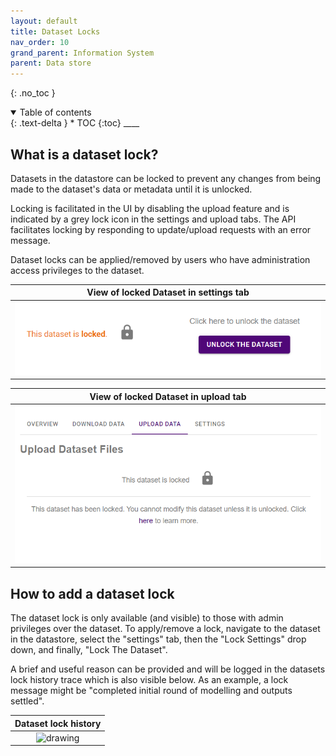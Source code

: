 ```yaml
---
layout: default
title: Dataset Locks
nav_order: 10
grand_parent: Information System
parent: Data store
---
```


{: .no_toc }

<details  open markdown="block">
  <summary>
    Table of contents
  </summary>
{: .text-delta }
* TOC
{:toc}
____
</details>


## What is a dataset lock?

Datasets in the datastore can be locked to prevent any changes from being made to the dataset's data or metadata until it is unlocked. 

Locking is facilitated in the UI by disabling the upload feature and is indicated by a grey lock icon in the settings and upload tabs. The API facilitates locking by responding to update/upload requests with an error message.

Dataset locks can be applied/removed by users who have administration access privileges to the dataset. 

| View of locked Dataset in settings tab |
|:-:|
|<img src="../../assets/images/data_store/dataset_lock/lock_icon.PNG" alt="drawing" width="600"/>|

| View of locked Dataset in upload tab |
|:-:|
|<img src="../../assets/images/data_store/dataset_lock/upload_locked.PNG" alt="drawing" width="600"/>|



## How to add a dataset lock

The dataset lock is only available (and visible) to those with admin privileges over the dataset. To apply/remove a lock, navigate to the dataset in the datastore, select the "settings" tab, then the "Lock Settings" drop down, and finally, "Lock The Dataset". 

A brief and useful reason can be provided and will be logged in the datasets lock history trace which is also visible below. As an example, a lock message might be "completed initial round of modelling and outputs settled". 

| Dataset lock history |
|:-:|
|<img src="../../assets/assets/images/data_store/dataset_lock/lock_event_history.PNG" alt="drawing" width="600"/>|
